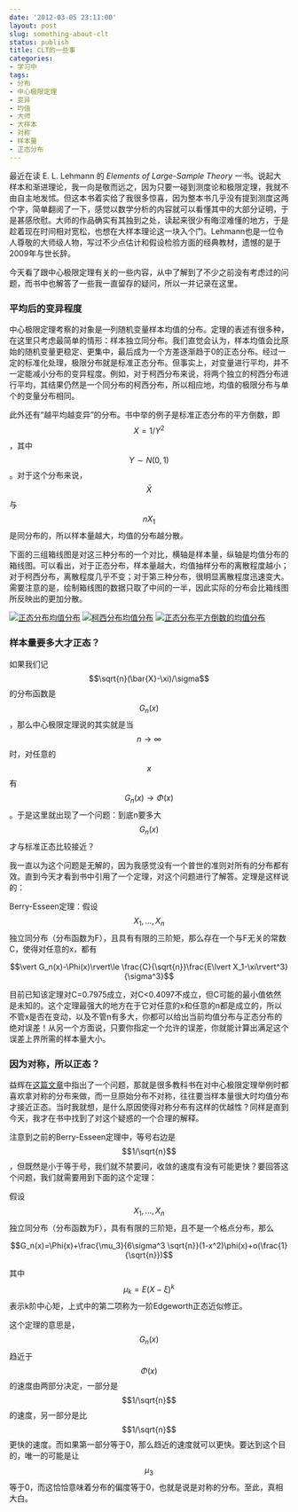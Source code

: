 ```yaml
---
date: '2012-03-05 23:11:00'
layout: post
slug: something-about-clt
status: publish
title: CLT的一些事
categories:
- 学习中
tags:
- 分布
- 中心极限定理
- 变异
- 均值
- 大师
- 大样本
- 对称
- 样本量
- 正态分布
---
```


最近在读 E. L. Lehmann 的 *Elements of Large-Sample Theory* 一书。说起大样本和渐进理论，我一向是敬而远之，因为只要一碰到测度论和极限定理，我就不由自主地发怵。但这本书着实给了我很多惊喜，因为整本书几乎没有提到测度这两个字，简单翻阅了一下，感觉以数学分析的内容就可以看懂其中的大部分证明，于是甚感欣慰。大师的作品确实有其独到之处，读起来很少有晦涩难懂的地方，于是趁着现在时间相对宽松，也想在大样本理论这一块入个门。Lehmann也是一位令人尊敬的大师级人物，写过不少点估计和假设检验方面的经典教材，遗憾的是于2009年与世长辞。

今天看了跟中心极限定理有关的一些内容，从中了解到了不少之前没有考虑过的问题，而书中也解答了一些我一直留存的疑问，所以一并记录在这里。

<!-- more -->

### 平均后的变异程度

中心极限定理考察的对象是一列随机变量样本均值的分布。定理的表述有很多种，在这里只考虑最简单的情形：样本独立同分布。我们直觉会认为，样本均值会比原始的随机变量更稳定、更集中，最后成为一个方差逐渐趋于0的正态分布。经过一定的标准化处理，极限分布就是标准正态分布。但事实上，对变量进行平均，并不一定能减小分布的变异程度。例如，对于柯西分布来说，将两个独立的柯西分布进行平均，其结果仍然是一个同分布的柯西分布，所以相应地，均值的极限分布与单个的变量分布相同。

此外还有“越平均越变异”的分布。书中举的例子是标准正态分布的平方倒数，即$$X=1/Y^2$$，其中$$Y \sim N(0,1)$$。对于这个分布来说，$$\bar{X}$$与$$nX_1$$是同分布的，所以样本量越大，均值的分布越分散。

下面的三组箱线图是对这三种分布的一个对比，横轴是样本量，纵轴是均值分布的箱线图。可以看出，对于正态分布，样本量越大，均值抽样分布的离散程度越小；对于柯西分布，离散程度几乎不变；对于第三种分布，很明显离散程度迅速变大。需要注意的是，绘制箱线图的数据只取了中间的一半，因此实际的分布会比箱线图所反映出的更加分散。

[![正态分布均值分布](https://i.imgur.com/KO8rPur.png)](https://i.imgur.com/KO8rPur.png)
[![柯西分布均值分布](https://i.imgur.com/1wzCKN9.png)](https://i.imgur.com/1wzCKN9.png)
[![正态分布平方倒数的均值分布](https://i.imgur.com/onm403J.png)](https://i.imgur.com/onm403J.png)


### 样本量要多大才正态？

如果我们记$$\sqrt{n}(\bar{X}-\xi)/\sigma$$的分布函数是$$G_n(x)$$，那么中心极限定理说的其实就是当$$n\rightarrow \infty$$时，对任意的$$x$$有$$G_n(x)\rightarrow \Phi(x)$$。于是这里就出现了一个问题：到底n要多大$$G_n(x)$$才与标准正态比较接近？

我一直以为这个问题是无解的，因为我感觉没有一个普世的准则对所有的分布都有效。直到今天才看到书中引用了一个定理，对这个问题进行了解答。定理是这样说的：

Berry-Esseen定理：假设$$X_1,\ldots, X_n$$独立同分布（分布函数为F），且具有有限的三阶矩，那么存在一个与F无关的常数C，使得对任意的x，都有

$$\vert G_n(x)-\Phi(x)\rvert\le \frac{C}{\sqrt{n}}\frac{E\lvert X_1-\xi\rvert^3}{\sigma^3}$$

目前已知该定理对C=0.7975成立，对C<0.4097不成立，但C可能的最小值依然是未知的。这个定理最强大的地方在于它对任意的x和任意的n都是成立的，所以不管x是否在变动，以及不管n有多大，你都可以给出当前均值分布与正态分布的绝对误差！从另一个方面说，只要你指定一个允许的误差，你就能计算出满足这个误差上界所需的样本量大小。

### 因为对称，所以正态？

益辉在[这篇文章](http://cos.name/2010/05/from-clt-simulation-to-normal-distribution/)中指出了一个问题，那就是很多教科书在对中心极限定理举例时都喜欢拿对称的分布来做，而一旦原始分布不对称，往往要当样本量很大时均值分布才接近正态。当时我就想，是什么原因使得对称分布有这样的优越性？同样是直到今天，我才在书中找到了对这个疑惑的一个合理的解释。

注意到之前的Berry-Esseen定理中，等号右边是$$1/\sqrt{n}$$，但既然是小于等于号，我们就不禁要问，收敛的速度有没有可能更快？要回答这个问题，我们就需要用到下面的这个定理：

假设$$X_1,\ldots, X_n$$独立同分布（分布函数为F），具有有限的三阶矩，且不是一个格点分布，那么

$$G_n(x)=\Phi(x)+\frac{\mu_3}{6\sigma^3 \sqrt{n}}(1-x^2)\phi(x)+o(\frac{1}{\sqrt{n}})$$

其中$$\mu_k=E(X-\xi)^k$$表示k阶中心矩，上式中的第二项称为一阶Edgeworth正态近似修正。

这个定理的意思是，$$G_n(x)$$趋近于$$\Phi(x)$$的速度由两部分决定，一部分是$$1/\sqrt{n}$$的速度，另一部分是比$$1/\sqrt{n}$$更快的速度。而如果第一部分等于0，那么趋近的速度就可以更快。要达到这个目的，唯一的可能是让$$\mu_3$$等于0，而这恰恰意味着分布的偏度等于0，也就是说是对称的分布。至此，真相大白。

